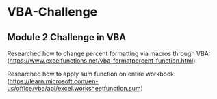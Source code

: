 # VBA-Challenge
## Module 2 Challenge in VBA 

Researched how to change percent formatting via macros through VBA:
  (https://www.excelfunctions.net/vba-formatpercent-function.html)

Researched how to apply sum function on entire workbook:
  (https://learn.microsoft.com/en-us/office/vba/api/excel.worksheetfunction.sum)
  

  
